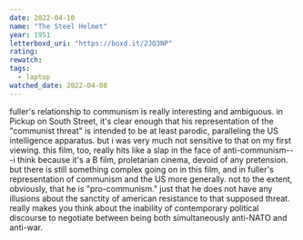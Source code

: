 ```yaml
---
date: 2022-04-10
name: "The Steel Helmet"
year: 1951
letterboxd_uri: "https://boxd.it/2JQ3NP"
rating: 
rewatch: 
tags:
  - laptop
watched_date: 2022-04-08
---
```


fuller's relationship to communism is really interesting and ambiguous. in Pickup on South Street, it's clear enough that his representation of the "communist threat" is intended to be at least parodic, paralleling the US intelligence apparatus. but i was very much not sensitive to that on my first viewing. this film, too, really hits like a slap in the face of anti-communism---i think because it's a B film, proletarian cinema, devoid of any pretension. but there is still something complex going on in this film, and in fuller's representation of communism and the US more generally. not to the extent, obviously, that he is "pro-communism." just that he does not have any illusions about the sanctity of american resistance to that supposed threat. really makes you think about the inability of contemporary political discourse to negotiate between being both simultaneously anti-NATO and anti-war.

